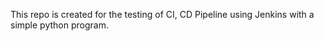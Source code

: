 This repo is created for the testing of CI, CD Pipeline using Jenkins with a simple python program.
